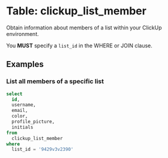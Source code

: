 # Table: clickup_list_member

Obtain information about members of a list within your ClickUp environment.

You **MUST** specify a `list_id` in the WHERE or JOIN clause.

## Examples

### List all members of a specific list

```sql
select
  id,
  username,
  email,
  color,
  profile_picture,
  initials
from
  clickup_list_member
where
  list_id = '9429v3v2390'
```

